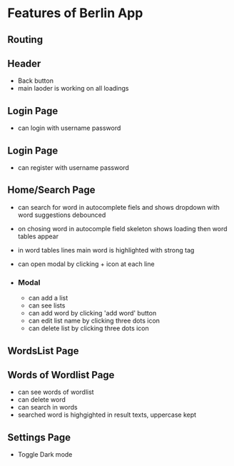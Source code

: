 # Features of Berlin App

## Routing

## Header
 - Back button
 - main laoder is working on all loadings

## Login Page
 - can login with username password
## Login Page
 - can register with username password

## Home/Search Page
 - can search for word in autocomplete fiels and shows dropdown with word suggestions debounced
 - on chosing word in autocomple field skeleton shows loading then word tables appear
 - in word tables lines main word is highlighted with strong tag
 - can open modal by clicking + icon at each line
 
 - ### Modal
   - can add a list
   - can see lists
   - can add word by clicking 'add word' button
   - can edit list name by clicking three dots icon
   - can delete list by clicking three dots icon

## WordsList Page

## Words of Wordlist Page
  - can see words of wordlist
  - can delete word
  - can search in words
   - searched word is highgighted in result texts, uppercase kept

## Settings Page
 - Toggle Dark mode